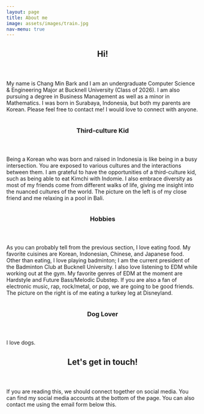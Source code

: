 ```yaml
---
layout: page
title: About me
image: assets/images/train.jpg
nav-menu: true
---
```


<!-- Main -->
<div id="main">

<!-- One -->
<section id="one">
	<div class="inner">
		<header class="major">
			<h2>Hi!</h2>
		</header>
		<p>My name is Chang Min Bark and I am an undergraduate Computer Science & Engineering Major at Bucknell University (Class of 2026). I am also pursuing a degree in Business Management as well as a minor in Mathematics. I was born in Surabaya, Indonesia, but both my parents are Korean. Please feel free to contact me! I would love to connect with anyone.</p>
	</div>
</section>

<!-- Two -->
<section id="two" class="spotlights">
	<section>
		<a href="generic.html" class="image">
			<img src="{% link assets/images/indy.jpg %}" alt="" data-position="center center" />
		</a>
		<div class="content">
			<div class="inner">
				<header class="major">
					<h3>Third-culture Kid</h3>
				</header>
				<p>Being a Korean who was born and raised in Indonesia is like being in a busy intersection. You are exposed to various cultures and the interactions between them. I am grateful to have the opportunities of a third-culture kid, such as being able to eat Kimchi with Indomie. I also embrace diversity as most of my friends come from different walks of life, giving me insight into the nuanced cultures of the world. The picture on the left is of my close friend and me relaxing in a pool in Bali.</p>
			</div>
		</div>
	</section>
	<section>
		<a href="generic.html" class="image">
			<img src="{% link assets/images/eating.jpg %}" alt="" data-position="top center" />
		</a>
		<div class="content">
			<div class="inner">
				<header class="major">
					<h3>Hobbies</h3>
				</header>
				<p>As you can probably tell from the previous section, I love eating food. My favorite cuisines are Korean, Indonesian, Chinese, and Japanese food. Other than eating, I love playing badminton; I am the current president of the Badminton Club at Bucknell University. I also love listening to EDM while working out at the gym. My favorite genres of EDM at the moment are Hardstyle and Future Bass/Melodic Dubstep. If you are also a fan of electronic music, rap, rock/metal, or pop, we are going to be good friends. The picture on the right is of me eating a turkey leg at Disneyland.</p>
			</div>
		</div>
	</section>
	<section>
		<a href="generic.html" class="image">
			<img src="{% link assets/images/frenchie.jpg %}" alt="" data-position="25% 25%" />
		</a>
		<div class="content">
			<div class="inner">
				<header class="major">
					<h3>Dog Lover</h3>
				</header>
				<p>I love dogs.</p>
			</div>
		</div>
	</section>
</section>

<!-- Three -->
<section id="three">
	<div class="inner">
		<header class="major">
			<h2>Let's get in touch!</h2>
		</header>
		<p>If you are reading this, we should connect together on social media. You can find my social media accounts at the bottom of the page. You can also contact me using the email form below this.</p>
	</div>
</section>

</div>
